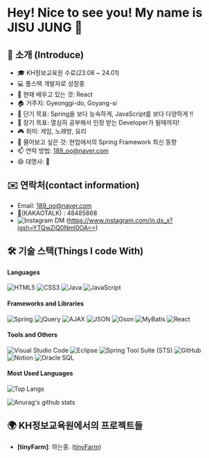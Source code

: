 # Hey! Nice to see you! My name is JISU JUNG 👋
## 🙌 소개 (Introduce)
- 🎓 KH정보교육원 수료(23.08 ~ 24.01)
- 💻 풀스택 개발자로 성장중 
- 🌱 현재 배우고 있는 것: React
- 🏠 거주지: Gyeonggi-do, Goyang-si
- 🎯 단기 목표: Spring을 보다 능숙하게, JavaScript를 보다 다양하게 !! 
- 🌟 장기 목표: 열심히 공부해서 인정 받는 Developer가 될때까지!
- 🎮 취미: 게임, 노래방, 요리
- 💬 물어보고 싶은 것: 현업에서의 Spring Framework 최신 동향
- 📫 연락 방법: 189_oo@naver.com
- 😄 대명사: 👧
  


## ✉️ 연락처(contact information)
- Email: 189_oo@naver.com
- 💬(KAKAOTALK) : 48485868
- ![Instagram DM](https://img.shields.io/badge/Instagram-DM-blue?style=flat&logo=instagram&logoColor=white) (https://www.instagram.com/in.dx_x?igsh=YTQwZjQ0NmI0OA==)
  
## 🛠 기술 스택(Things I code With)

#### Languages
![HTML5](https://img.shields.io/badge/-HTML5-%23E34F26?style=flat&logo=html5&logoColor=white)
![CSS3](https://img.shields.io/badge/-CSS3-%231572B6?style=flat&logo=css3&logoColor=white)
![Java](https://img.shields.io/badge/-Java-%23ED8B00?style=flat&logo=java&logoColor=white)
![JavaScript](https://img.shields.io/badge/-JavaScript-%23F7DF1E?style=flat&logo=javascript&logoColor=black)

#### Frameworks and Libraries
![Spring](https://img.shields.io/badge/-Spring-%236DB33F?style=flat&logo=spring&logoColor=white)
![jQuery](https://img.shields.io/badge/-jQuery-%230769AD?style=flat&logo=jquery&logoColor=white)
![AJAX](https://img.shields.io/badge/-AJAX-%23404D59?style=flat)
![JSON](https://img.shields.io/badge/-JSON-%23000000?style=flat&logo=json&logoColor=white)
![Gson](https://img.shields.io/badge/-Gson-%23758A93?style=flat)
![MyBatis](https://img.shields.io/badge/-MyBatis-%23E34F26?style=flat)
![React](https://img.shields.io/badge/-React-%2361DAFB?style=flat&logo=react&logoColor=black)

#### Tools and Others
![Visual Studio Code](https://img.shields.io/badge/-VS%20Code-%23007ACC?style=flat&logo=visual-studio-code&logoColor=white)
![Eclipse](https://img.shields.io/badge/-Eclipse-%232C2255?style=flat&logo=eclipse-ide&logoColor=white)
![Spring Tool Suite (STS)](https://img.shields.io/badge/-Spring%20Tool%20Suite-%236DB33F?style=flat&logo=spring&logoColor=white)
![GitHub](https://img.shields.io/badge/-GitHub-%23181717?style=flat&logo=github&logoColor=white)
![Notion](https://img.shields.io/badge/-Notion-%23000000?style=flat&logo=notion&logoColor=white)
![Oracle SQL](https://img.shields.io/badge/-Oracle%20SQL-%23F80000?style=flat&logo=oracle&logoColor=white)

#### Most Used Languages
![Top Langs](https://github-readme-stats.vercel.app/api/top-langs/?username=ZIDOL2&layout=compact&theme=tokyonight)

![Anurag's github stats](https://github-readme-stats.vercel.app/api?username=ZIDOL2&show_icons=true&theme=tokyonight)





## 🌍 KH정보교육원에서의 프로젝트들

- **[tinyFarm]**: 하는중.
 ([tinyFarm](https://github.com/ZIDOL2/tinyFarm))
